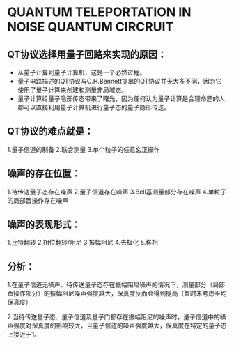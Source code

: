 # QUANTUM TELEPORTATION IN NOISE QUANTUM CIRCRUIT
## QT协议选择用量子回路来实现的原因：
- 从量子计算到量子计算机，这是一个必然过程。
- 量子电路描述的QT协议与C.H.Bennett提出的QT协议并无大多不同，因为它使用了量子计算来创建和测量非局域态。
- 量子计算给量子隐形传态带来了曙光，因为任何认为量子计算是合理命题的人都可以直接利用量子计算机进行量子态的量子隐形传送。
## QT协议的难点就是：
1.量子信道的制备 2.联合测量 3.单个粒子的任意幺正操作
## 噪声的存在位置：
1.待传送量子态存在噪声 2.量子信道存在噪声 3.Bell基测量部分存在噪声 4.单粒子的局部酉操作存在噪声
## 噪声的表现形式：
1.比特翻转 2.相位翻转/阻尼 3.振幅阻尼 4.去极化 5.移相
## 分析：
1.在量子信道无噪声、待传送量子态存在振幅阻尼噪声的情况下，测量部分（局部酉操作部分）的振幅阻尼噪声强度越大，保真度反而会得到提高（暂时未考虑平均保真度）

2.当待传送量子态、量子信道及量子门都存在振幅阻尼的噪声时，量子信道中的噪声强度对保真度的影响较大，且量子信道的噪声强度越大，保真度在特定的量子态上接近于1。
